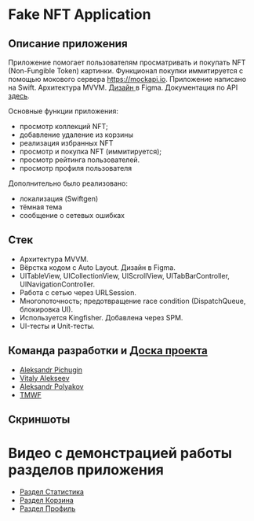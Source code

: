 # Fake NFT Application
## Описание приложения
Приложение помогает пользователям просматривать и покупать NFT (Non-Fungible Token) картинки. Функционал покупки иммитируется с помощью мокового сервера https://mockapi.io. Приложение написано на Swift. Архитектура MVVM. [Дизайн ](https://www.figma.com/file/k1LcgXHGTHIeiCv4XuPbND/FakeNFT-(YP)?type=design&node-id=597-48015&mode=design) в Figma.
Документация по API [здесь](https://github.com/Yandex-Practicum/iOS-FakeNFT-StarterProject-Public/blob/main/API.html).

Основные функции приложения:
- просмотр коллекций NFT;
- добавление удаление из корзины
- реализация избранных NFT
- просмотр и покупка NFT (иммитируется);
- просмотр рейтинга пользователей.
- просмотр профиля пользователя

Дополнительно было реализовано:
- локализация (Swiftgen)
- тёмная тема
- сообщение о сетевых ошибках
  
## Стек
- Архитектура MVVM.
- Вёрстка кодом с Auto Layout. Дизайн в Figma.
- UITableView, UICollectionView, UIScrollView, UITabBarController, UINavigationController.
- Работа с сетью через URLSession.
- Многопоточность; предотвращение race condition (DispatchQueue, блокировка UI).
- Используется Kingfisher. Добавлена через SPM.
- UI-тесты и Unit-тесты.

## Команда разработки и  [Доска проекта](https://github.com/users/artwist-polyakov/projects/1/views/1)
- [Aleksandr Pichugin](https://github.com/kosmonur)
- [Vitaly Alekseev](https://github.com/v-alekseev)
- [Aleksandr Polyakov](https://github.com/artwist-polyakov)
- [TMWF](https://github.com/TMWF)

## Скриншоты



# Видео с демонстрацией работы разделов приложения
- [Раздел Статистика]()
- [Раздел Корзина](https://www.loom.com/share/cea611beadf2495b8d2ee65818b58dd1)
- [Раздел Профиль](https://www.loom.com/share/35b98ee263a24fffaae3fd841d5ded36?sid=2c25fbb6-6bb2-4b7d-aca0-afaa8192fb96)
